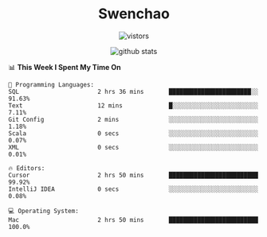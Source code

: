 <h1 align="center">Swenchao</h3>

<p align="center">
  <img src="https://visitor-badge.glitch.me/badge?page_id=Swenchao" alt="vistors" />
</p>

<p align="center">
  <img src="https://github-readme-stats.vercel.app/api?username=Swenchao&count_private=true&show_icons=true&theme=vue-dark&hide_title=true" alt="github stats" />
</p>

<!--START_SECTION:waka-->
📊 **This Week I Spent My Time On** 

```text
💬 Programming Languages: 
SQL                      2 hrs 36 mins       ███████████████████████░░   91.63% 
Text                     12 mins             █░░░░░░░░░░░░░░░░░░░░░░░░   7.11% 
Git Config               2 mins              ░░░░░░░░░░░░░░░░░░░░░░░░░   1.18% 
Scala                    0 secs              ░░░░░░░░░░░░░░░░░░░░░░░░░   0.07% 
XML                      0 secs              ░░░░░░░░░░░░░░░░░░░░░░░░░   0.01%

🔥 Editors: 
Cursor                   2 hrs 50 mins       █████████████████████████   99.92% 
IntelliJ IDEA            0 secs              ░░░░░░░░░░░░░░░░░░░░░░░░░   0.08%

💻 Operating System: 
Mac                      2 hrs 50 mins       █████████████████████████   100.0%

```


<!--END_SECTION:waka-->
